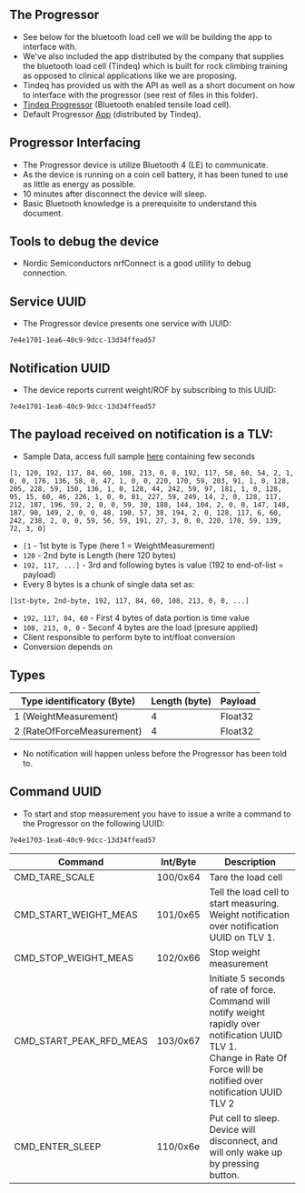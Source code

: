 ## The Progressor

- See below for the bluetooth load cell we will be building the app to interface
  with.
- We've also included the app distributed by the company that supplies the
  bluetooth load cell (Tindeq) which is built for rock climbing training as
  opposed to clinical applications like we are proposing.
- Tindeq has provided us with the API as well as a short document on how to
  interface with the progressor (see rest of files in this folder).
- [Tindeq Progressor](https://tindeq.com/product/progressor/) (Bluetooth enabled
  tensile load cell).
- Default Progressor
  [App](https://play.google.com/store/apps/details?id=com.progressor&hl=en_CA&gl=US)
  (distributed by Tindeq).

## Progressor Interfacing

- The Progressor device is utilize Bluetooth 4 (LE) to communicate.
- As the device is running on a coin cell battery, it has been tuned to use as
  little as energy as possible.
- 10 minutes after disconnect the device will sleep.
- Basic Bluetooth knowledge is a prerequisite to understand this document.

## Tools to debug the device

- Nordic Semiconductors nrfConnect is a good utility to debug connection.

## Service UUID

- The Progressor device presents one service with UUID:

```
7e4e1701-1ea6-40c9-9dcc-13d34ffead57
```

## Notification UUID

- The device reports current weight/ROF by subscribing to this UUID:

```
7e4e1701-1ea6-40c9-9dcc-13d34ffead57
```

## The payload received on notification is a TLV:

- Sample Data, access full sample [here](code/raw-data.txt) containing few
  seconds

```
[1, 120, 192, 117, 84, 60, 108, 213, 0, 0, 192, 117, 58, 60, 54, 2, 1, 0, 0, 176, 136, 58, 0, 47, 1, 0, 0, 220, 170, 59, 203, 91, 1, 0, 128, 205, 228, 59, 150, 136, 1, 0, 128, 44, 242, 59, 97, 181, 1, 0, 128, 95, 15, 60, 46, 226, 1, 0, 0, 81, 227, 59, 249, 14, 2, 0, 128, 117, 212, 187, 196, 59, 2, 0, 0, 59, 30, 188, 144, 104, 2, 0, 0, 147, 148, 187, 90, 149, 2, 0, 0, 48, 190, 57, 38, 194, 2, 0, 128, 117, 6, 60, 242, 238, 2, 0, 0, 59, 56, 59, 191, 27, 3, 0, 0, 220, 170, 59, 139, 72, 3, 0]
```

- `[1` - 1st byte is Type (here 1 = WeightMeasurement)
- `120` - 2nd byte is Length (here 120 bytes)
- `192, 117, ...]` - 3rd and following bytes is value (192 to end-of-list =
  payload)
- Every 8 bytes is a chunk of single data set as:

```
[1st-byte, 2nd-byte, 192, 117, 84, 60, 108, 213, 0, 0, ...]
```

- `192, 117, 84, 60` - First 4 bytes of data portion is time value
- `108, 213, 0, 0` - Seconf 4 bytes are the load (presure applied)
- Client responsible to perform byte to int/float conversion
- Conversion depends on

## Types

| Type identificatory (Byte) | Length (byte) | Payload |
| -------------------------- | ------------- | ------- |
| 1 (WeightMeasurement)      | 4             | Float32 |
| 2 (RateOfForceMeasurement) | 4             | Float32 |

- No notification will happen unless before the Progressor has been told to.

## Command UUID

- To start and stop measurement you have to issue a write a command to the
  Progressor on the following UUID:

```
7e4e1703-1ea6-40c9-9dcc-13d34ffead57
```

| Command                 | Int/Byte | Description                                                                                                                                                                           |
| ----------------------- | -------- | ------------------------------------------------------------------------------------------------------------------------------------------------------------------------------------- |
| CMD_TARE_SCALE          | 100/0x64 | Tare the load cell                                                                                                                                                                    |
| CMD_START_WEIGHT_MEAS   | 101/0x65 | Tell the load cell to start measuring. <br> Weight notification over notification UUID on TLV 1.                                                                                      |
| CMD_STOP_WEIGHT_MEAS    | 102/0x66 | Stop weight measurement                                                                                                                                                               |
| CMD_START_PEAK_RFD_MEAS | 103/0x67 | Initiate 5 seconds of rate of force. <br> Command will notify weight rapidly over notification UUID TLV 1. <br> Change in Rate Of Force will be notified over notification UUID TLV 2 |
| CMD_ENTER_SLEEP         | 110/0x6e | Put cell to sleep. <br> Device will disconnect, and will only wake up by pressing button.                                                                                             |

